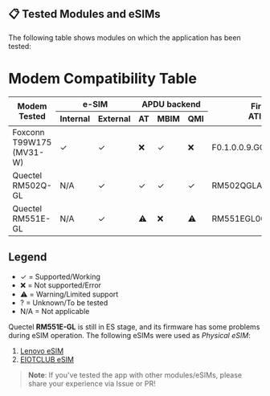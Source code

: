## 📋 **Tested Modules and eSIMs**

The following table shows modules on which the application has been tested:

# Modem Compatibility Table

<table>
    <thead>
        <tr>
            <th rowspan="2">Modem Tested</th>
            <th colspan="2">e-SIM</th>
            <th colspan="3">APDU backend</th>
            <th rowspan="2">Firmware<br>ATI Output</th>
            <th rowspan="2">Reboot Method</th>
        </tr>
            <tr>
                <th>Internal</th>
                <th>External</th>
                <th>AT</th>
                <th>MBIM</th>
                <th>QMI</th>
        </tr>
    </thead>
    <tbody>
            <tr>
                <td class="modem-name">Foxconn T99W175 (MV31-W)</td>
                <td class="status-ok">✓</td>
                <td class="status-ok">✓</td>
                <td class="status-error">❌</td>
                <td class="status-ok">✓</td>
                <td class="status-error">❌</td>
                <td class="firmware">F0.1.0.0.9.GC.004</td>
                <td>AT and MBIM</td>
            </tr>
            <tr>
                <td class="modem-name">Quectel RM502Q-GL</td>
                <td>N/A</td>
                <td class="status-ok">✓</td>
                <td class="status-ok">✓</td>
                <td class="status-ok">✓</td>
                <td class="status-ok">✓</td>
                <td class="firmware">RM502QGLAAR11A02M4G</td>
                <td>AT, QMI and MBIM</td>
            </tr>
            <tr>
                <td class="modem-name">Quectel RM551E-GL</td>
                <td>N/A</td>
                <td class="status-ok">✓</td>
                <td class="status-warning">⚠️</td>
                <td class="status-error">❌</td>
                <td class="status-warning">⚠️</td>
                <td class="firmware">RM551EGL00AAR01A03M8G</td>
                <td>AT and QMI</td>
            </tr>
        </tbody>
</table>
        
<div class="legend">
    <h2>Legend</h2>
        <ul>
            <li><span class="status-ok">✓</span> = Supported/Working</li>
            <li><span class="status-error">❌</span> = Not supported/Error</li>
            <li><span class="status-warning">⚠️</span> = Warning/Limited support</li>
            <li><span class="status-unknown">?</span> = Unknown/To be tested</li>
            <li>N/A = Not applicable</li>
        </ul>
</div>

Quectel **RM551E-GL** is still in ES stage, and its firmware has some problems during eSIM operation.
The following eSIMs were used as *Physical eSIM*:

1. [Lenovo eSIM](https://www.lenovo.com/it/it/p/accessories-and-software/mobile-broadband/4g-lte/4xc1l91362?srsltid=AfmBOop-6ZZktt9NIWFjj99BT6kyo4igJQ5mnAFZWyVHKY5bqYa6glcE)
2. [EIOTCLUB eSIM](https://www.eiotclub.com/products/physical-esim-card)

> **Note**: If you've tested the app with other modules/eSIMs, please share your experience via Issue or PR!